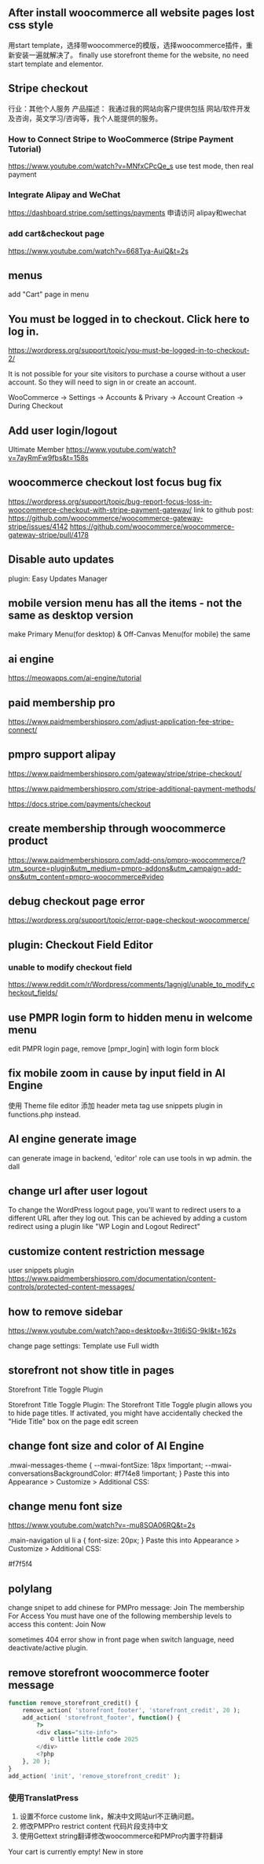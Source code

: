 ## After install woocommerce all website pages lost css style
用start template，选择带woocommerce的模版，选择woocommerce插件，重新安装一遍就解决了。
finally use storefront theme for the website, no need start template and elementor.


## Stripe checkout
行业：其他个人服务
产品描述：
我通过我的网站向客户提供包括 网站/软件开发及咨询，英文学习/咨询等，我个人能提供的服务。

### How to Connect Stripe to WooCommerce (Stripe Payment Tutorial)
https://www.youtube.com/watch?v=MNfxCPcQe_s
use test mode, then real payment

### Integrate Alipay and WeChat
https://dashboard.stripe.com/settings/payments
申请访问 alipay和wechat

### add cart&checkout page
https://www.youtube.com/watch?v=668Tya-AuiQ&t=2s

## menus
add "Cart" page in menu

## You must be logged in to checkout. Click here to log in.
https://wordpress.org/support/topic/you-must-be-logged-in-to-checkout-2/

It is not possible for your site visitors to purchase a course without a user account. So they will need to sign in or create an account.

WooCommerce -> Settings -> Accounts & Privary -> Account Creation -> During Checkout



## Add user login/logout
Ultimate Member
https://www.youtube.com/watch?v=7ayRmFw9fbs&t=158s


## woocommerce checkout lost focus bug fix
https://wordpress.org/support/topic/bug-report-focus-loss-in-woocommerce-checkout-with-stripe-payment-gateway/
link to github post: https://github.com/woocommerce/woocommerce-gateway-stripe/issues/4142
https://github.com/woocommerce/woocommerce-gateway-stripe/pull/4178


## Disable auto updates
plugin: Easy Updates Manager


## mobile version menu has all the items - not the same as desktop version
make Primary Menu(for desktop) & Off-Canvas Menu(for mobile) the same



## ai engine
https://meowapps.com/ai-engine/tutorial



## paid membership pro
https://www.paidmembershipspro.com/adjust-application-fee-stripe-connect/

## pmpro support alipay
https://www.paidmembershipspro.com/gateway/stripe/stripe-checkout/

https://www.paidmembershipspro.com/stripe-additional-payment-methods/

https://docs.stripe.com/payments/checkout


## create membership through woocommerce product
https://www.paidmembershipspro.com/add-ons/pmpro-woocommerce/?utm_source=plugin&utm_medium=pmpro-addons&utm_campaign=add-ons&utm_content=pmpro-woocommerce#video



## debug checkout page error
https://wordpress.org/support/topic/error-page-checkout-woocommerce/



## plugin: Checkout Field Editor
### unable to modify checkout field
https://www.reddit.com/r/Wordpress/comments/1agnjgl/unable_to_modify_checkout_fields/

## use PMPR login form to hidden menu in welcome menu
edit PMPR login page, remove  [pmpr_login] with login form block

## fix mobile zoom in cause by input field in AI Engine
使用 Theme file editor 添加 header meta tag
<meta name="viewport" content="initial-scale=1.0,minimum-scale=1.0,maximum-scale=1.0,width=device-width, user-scalable=no" />
use snippets plugin in functions.php instead.

## AI engine generate image
can generate image in backend, 'editor' role can use tools in wp admin.
the dall

## change url after user logout
To change the WordPress logout page, you'll want to redirect users to a different URL after they log out. This can be achieved by adding a custom redirect using a plugin like "WP Login and Logout Redirect"


## customize content restriction message
user snippets plugin
https://www.paidmembershipspro.com/documentation/content-controls/protected-content-messages/


## how to remove sidebar
https://www.youtube.com/watch?app=desktop&v=3tl6iSG-9kI&t=162s

change page settings: Template use Full width

## storefront not show title in pages

Storefront Title Toggle Plugin

Storefront Title Toggle Plugin: The Storefront Title Toggle plugin allows you to hide page titles. If activated, you might have accidentally checked the "Hide Title" box on the page edit screen


## change font size and color of AI Engine
.mwai-messages-theme {
    --mwai-fontSize: 18px !important;
    --mwai-conversationsBackgroundColor: #f7f4e8 !important;
}
Paste this into Appearance > Customize > Additional CSS:

## change menu font size
https://www.youtube.com/watch?v=-mu8SOA06RQ&t=2s

.main-navigation ul li a {
	font-size: 20px;
}
Paste this into Appearance > Customize > Additional CSS:

#f7f5f4


## polylang 

change snipet to add chinese for PMPro message:
Join The membership For Access
You must have one of the following membership levels to access this content:
Join Now

sometimes 404 error show in front page when switch language, need deactivate/active plugin.

## remove storefront woocommerce footer message

```php
function remove_storefront_credit() {
    remove_action( 'storefront_footer', 'storefront_credit', 20 );
    add_action( 'storefront_footer', function() {
        ?>
        <div class="site-info">
            © little little code 2025
        </div>
        <?php
    }, 20 );
}
add_action( 'init', 'remove_storefront_credit' );
```


### 使用TranslatPress
1. 设置不force custome link，解决中文网站url不正确问题。
2. 修改PMPPro restrict content 代码片段支持中文
3. 使用Gettext string翻译修改woocommerce和PMPro内置字符翻译

Your cart is currently empty!
New in store


